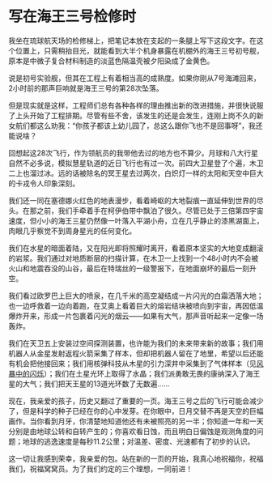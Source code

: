 # 写在海王三号检修时

我坐在琉球航天场的检修梯上，把笔记本放在支起的一条腿上写下这段文字。在这个位置上，只需稍抬目光，就能看到大半个机身暴露在机棚外的海王三号初号舰，原本是中微子复合材料制造的淡蓝色隔温壳被夕阳染成了金黄色。

说是初号实验舰，但其在工程上有着相当高的成熟度。如果你刚从7号海滩回来，2小时前的那声巨响就是海王三号的第28次坠落。

但是现实就是这样，工程师们总有各种各样的理由推出新的改进措施，并很快说服了上头开始了工程排期。尽管有些不舍，该发生的还是会发生，连刚上岗不久的新女航们都这么劝我：“你孩子都该上幼儿园了，总这么跟你飞也不是回事呀”，我还能说啥？

回想起这28次飞行，作为领航员的我带他去过的地方也不算少。月球和八大行星自然不必多说，模拟慧星轨道的近日飞行也有过一次。前四大卫星登了个遍，木卫二上也溜过冰。远的话被除名的冥王星去过两次，白炽灯一样的太阳和天空中巨大的卡戎令人印象深刻。

我们还一同在塞德娜火红色的地表漫步，看着崎岖的大地裂痕一直延伸到世界的尽头。在那之前，我们手牵着手在柯伊伯带中飘泊了很久。尽管已处于三倍第四宇宙速度，但小小的海王三星仍然像一叶落入平湖小舟，立在几乎静止的漆黑湖面上，肉眼几乎察觉不到周身星光的任何变化。

我们在水星的暗面着陆，又在阳光即将照耀时离开，看着原本坚实的大地变成翻滚的岩浆。我们通过对地质断层的扫描计算，在木卫一上找到一个48小时内不会被火山和地震吞没的山谷，最后在特瑞丝的一级警报下，在地面崩坏的最后一刻升空。

我们看过欧罗巴上巨大的喷泉，在几千米的高空凝结成一片闪光的白霜洒落大地；也一边呼救着一边向着跑，在艾奥上看着巨大的熔岩结块被喷向到宇宙，再因低温爆炸开来，形成一片包裹着闪光的烟云——如果有大气，那声音听起来一定像一场轰炸。

我们在天卫五上安装过空间探测装置，也许能为我们的未来带来新的故事；我们用机器人从金星发射返程火箭采集了样本，但却把机器人留在了地里，希望以后还能有机会把他接回来；我们用核弹科技从木星的引力深井中采集到了气体样本（见[风暴中的闪烁](./19609-storm-twinkle.md)）；我们在土星光环上取得了水晶；我们派勇敢无畏的康纳深入了海王星的大气；我们把天王星的13道光环数了无数遍……

现在，我亲爱的孩子，历史又翻过了重要的一页。海王三号之后的飞行可能会减少了，但是科学的种子已经在你的心中发芽。在你眼中，日月交替不再是天空的巨幅画作。当你看到月牙，你清楚地知道他还有未被照亮的另一半；你知道一年和一天分别是由地球公转和自转产生的；你喜欢看日蚀，而且明白日偏蚀是观测角度的问题；地球的逃逸速度是每秒11.2公里；对温差、密度、光速都有了初步的认识。

这一切让我感到荣幸，我亲爱的包。站在新的一页的开始，我真心地祝福你，祝福我们，祝福窝窝员。为了我们约定的三个理想，一同前进！
